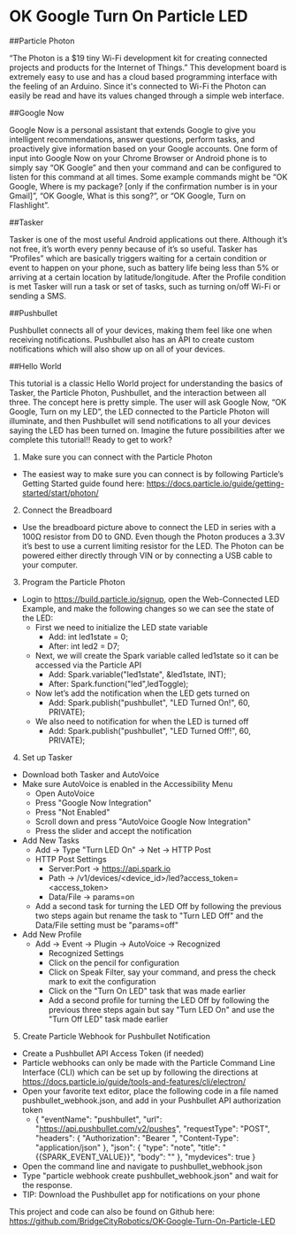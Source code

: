 # OK Google Turn On Particle LED

##Particle Photon

“The Photon is a $19 tiny Wi-Fi development kit for creating connected projects and products for the Internet of Things.”  This development board is extremely easy to use and has a cloud based programming interface with the feeling of an Arduino.  Since it's connected to Wi-Fi the Photon can easily be read and have its values changed through a simple web interface.  

##Google Now

Google Now is a personal assistant that extends Google to give you intelligent recommendations, answer questions, perform tasks, and proactively give information based on your Google accounts.  One form of input into Google Now on your Chrome Browser or Android phone is to simply say “OK Google” and then your command and can be configured to listen for this command at all times.  Some example commands might be “OK Google, Where is my package? [only if the confirmation number is in your Gmail]”, “OK Google, What is this song?”, or “OK Google, Turn on Flashlight”.   

##Tasker

Tasker is one of the most useful Android applications out there.  Although it’s not free, it’s worth every penny because of it’s so useful.  Tasker has “Profiles” which are basically triggers waiting for a certain condition or event to happen on your phone, such as battery life being less than 5% or arriving at a certain location by latitude/longitude.  After the Profile condition is met Tasker will run a task or set of tasks, such as turning on/off Wi-Fi or sending a SMS.

##Pushbullet

Pushbullet connects all of your devices, making them feel like one when receiving notifications.  Pushbullet also has an API to create custom notifications which will also show up on all of your devices.

##Hello World

This tutorial is a classic Hello World project for understanding the basics of Tasker, the Particle Photon, Pushbullet, and the interaction between all three.  The concept here is pretty simple.  The user will ask Google Now, “OK Google, Turn on my LED”, the LED connected to the Particle Photon will illuminate, and then Pushbullet will send notifications to all your devices saying the LED has been turned on.  Imagine the future possibilities after we complete this tutorial!!  Ready to get to work?

1. Make sure you can connect with the Particle Photon
  * The easiest way to make sure you can connect is by following Particle’s Getting Started guide found here: https://docs.particle.io/guide/getting-started/start/photon/

2. Connect the Breadboard
  * Use the breadboard picture above to connect the LED in series with a 100Ω resistor from D0 to GND.  Even though the Photon produces a 3.3V it’s best to use a current limiting resistor for the LED.  The Photon can be powered either directly through VIN or by connecting a USB cable to your computer.

3. Program the Particle Photon
  * Login to https://build.particle.io/signup, open the Web-Connected LED Example, and make the following changes so we can see the state of the LED:
    * First we need to initialize the LED state variable
      * Add: int led1state = 0;
      * After: int led2 = D7;
    * Next, we will create the Spark variable called led1state so it can be accessed via the Particle API
      * Add: Spark.variable("led1state", &led1state, INT);
      * After: Spark.function("led",ledToggle);
    * Now let’s add the notification when the LED gets turned on
      * Add: Spark.publish("pushbullet", "LED Turned On!", 60, PRIVATE);
    * We also need to notification for when the LED is turned off
      * Add: Spark.publish("pushbullet", "LED Turned Off!", 60, PRIVATE);

4. Set up Tasker
  * Download both Tasker and AutoVoice
  * Make sure AutoVoice is enabled in the Accessibility Menu
    * Open AutoVoice
    * Press "Google Now Integration"  
    * Press "Not Enabled"  
    * Scroll down and press "AutoVoice Google Now Integration"  
    * Press the slider and accept the notification   
  * Add New Tasks
    * Add → Type "Turn LED On" → Net → HTTP Post  
    * HTTP Post Settings  
      * Server:Port → https://api.spark.io
      * Path → /v1/devices/<device_id>/led?access_token=<access_token>
      * Data/File → params=on
    * Add a second task for turning the LED Off by following the previous two steps again but rename the task to "Turn LED Off" and the Data/File setting must be "params=off"
  * Add New Profile
    * Add → Event → Plugin → AutoVoice → Recognized  
      * Recognized Settings
      * Click on the pencil for configuration    
      * Click on Speak Filter, say your command, and press the check mark to exit the configuration
      * Click on the "Turn On LED" task that was made earlier
      * Add a second profile for turning the LED Off by following the previous three steps again but say "Turn LED On" and use the "Turn Off LED" task made earlier

5. Create Particle Webhook for Pushbullet Notification
  * Create a Pushbullet API Access Token (if needed)  
  * Particle webhooks can only be made with the Particle Command Line Interface (CLI) which can be set up by following the directions at https://docs.particle.io/guide/tools-and-features/cli/electron/
  * Open your favorite text editor, place the following code in a file named pushbullet_webhook.json, and add in your Pushbullet API authorization token 
    * { "eventName": "pushbullet", "url": "https://api.pushbullet.com/v2/pushes", "requestType": "POST", "headers": { "Authorization": "Bearer <your-pushbullet-authorization-token-here>", "Content-Type": "application/json" }, "json": { "type": "note", "title": "{{SPARK_EVENT_VALUE}}", "body": "" }, "mydevices": true }
  * Open the command line and navigate to pushbullet_webhook.json
  * Type "particle webhook create pushbullet_webhook.json" and wait for the response.
  * TIP: Download the Pushbullet app for notifications on your phone
 
This project and code can also be found on Github here: https://github.com/BridgeCityRobotics/OK-Google-Turn-On-Particle-LED
